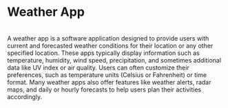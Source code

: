 
<h1>Weather App</h1><br>
A weather app is a software application designed to provide users with current and forecasted weather conditions for their location or any other specified location. These apps typically display information such as temperature, humidity, wind speed, precipitation, and sometimes additional data like UV index or air quality. Users can often customize their preferences, such as temperature units (Celsius or Fahrenheit) or time format. Many weather apps also offer features like weather alerts, radar maps, and daily or hourly forecasts to help users plan their activities accordingly.
